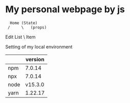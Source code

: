 # My personal webpage by js
   
      Home (State)
     /     \   (props)
Edit        List 
              \ 
               Item

Setting of my local environment

| |version |
| --- | --- |
| npm | 7.0.14 |
| npx | 7.0.14 |
| node | v15.3.0 |
| yarn | 1.22.17 |
